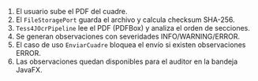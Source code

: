 1. El usuario sube el PDF del cuadre.
2. El `FileStoragePort` guarda el archivo y calcula checksum SHA-256.
3. `Tess4JOcrPipeline` lee el PDF (PDFBox) y analiza el orden de secciones.
4. Se generan observaciones con severidades INFO/WARNING/ERROR.
5. El caso de uso `EnviarCuadre` bloquea el envío si existen observaciones ERROR.
6. Las observaciones quedan disponibles para el auditor en la bandeja JavaFX.
